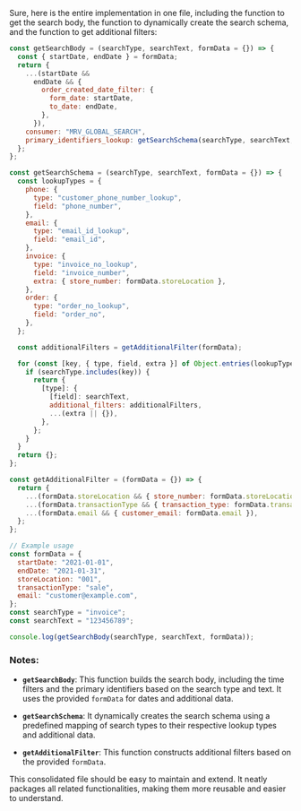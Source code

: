 Sure, here is the entire implementation in one file, including the function to get the search body, the function to dynamically create the search schema, and the function to get additional filters:

```javascript
const getSearchBody = (searchType, searchText, formData = {}) => {
  const { startDate, endDate } = formData;
  return {
    ...(startDate &&
      endDate && {
        order_created_date_filter: {
          form_date: startDate,
          to_date: endDate,
        },
      }),
    consumer: "MRV_GLOBAL_SEARCH",
    primary_identifiers_lookup: getSearchSchema(searchType, searchText, formData),
  };
};

const getSearchSchema = (searchType, searchText, formData = {}) => {
  const lookupTypes = {
    phone: {
      type: "customer_phone_number_lookup",
      field: "phone_number",
    },
    email: {
      type: "email_id_lookup",
      field: "email_id",
    },
    invoice: {
      type: "invoice_no_lookup",
      field: "invoice_number",
      extra: { store_number: formData.storeLocation },
    },
    order: {
      type: "order_no_lookup",
      field: "order_no",
    },
  };

  const additionalFilters = getAdditionalFilter(formData);

  for (const [key, { type, field, extra }] of Object.entries(lookupTypes)) {
    if (searchType.includes(key)) {
      return {
        [type]: {
          [field]: searchText,
          additional_filters: additionalFilters,
          ...(extra || {}),
        },
      };
    }
  }
  return {};
};

const getAdditionalFilter = (formData = {}) => {
  return {
    ...(formData.storeLocation && { store_number: formData.storeLocation }),
    ...(formData.transactionType && { transaction_type: formData.transactionType }),
    ...(formData.email && { customer_email: formData.email }),
  };
};

// Example usage
const formData = {
  startDate: "2021-01-01",
  endDate: "2021-01-31",
  storeLocation: "001",
  transactionType: "sale",
  email: "customer@example.com",
};
const searchType = "invoice";
const searchText = "123456789";

console.log(getSearchBody(searchType, searchText, formData));
```

### Notes:

- **`getSearchBody`**: This function builds the search body, including the time filters and the primary identifiers based on the search type and text. It uses the provided `formData` for dates and additional data.
- **`getSearchSchema`**: It dynamically creates the search schema using a predefined mapping of search types to their respective lookup types and additional data.

- **`getAdditionalFilter`**: This function constructs additional filters based on the provided `formData`.

This consolidated file should be easy to maintain and extend. It neatly packages all related functionalities, making them more reusable and easier to understand.

